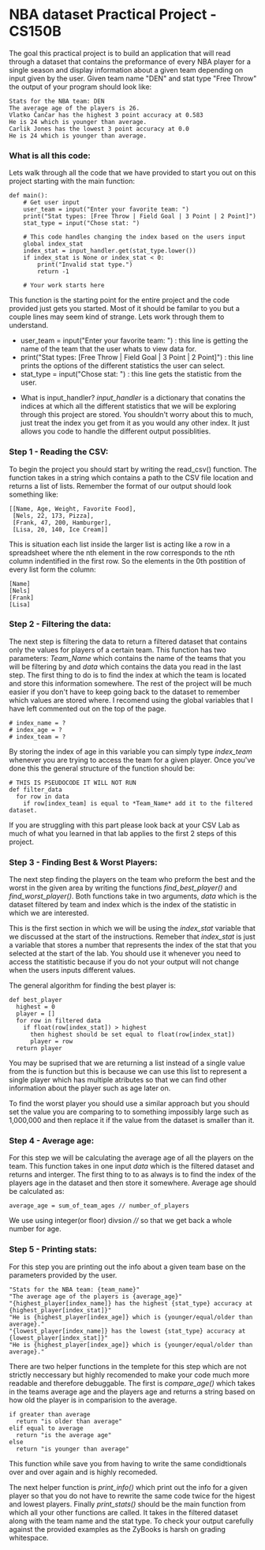 # NBA dataset Practical Project - CS150B
The goal this practical project is to build an application that will read through a dataset that contains the preformance of every NBA player for a single season and display information about a given team depending on input given by the user. Given team name "DEN" and stat type "Free Throw" the output of your program should look like:

```
Stats for the NBA team: DEN
The average age of the players is 26.
Vlatko Čančar has the highest 3 point accuracy at 0.583
He is 24 which is younger than average.
Carlik Jones has the lowest 3 point accuracy at 0.0
He is 24 which is younger than average.
```
### What is all this code:
Lets walk through all the code that we have provided to start you out on this project starting with the main function:
```
def main():
    # Get user input
    user_team = input("Enter your favorite team: ")
    print("Stat types: [Free Throw | Field Goal | 3 Point | 2 Point]")
    stat_type = input("Chose stat: ")
    
    # This code handles changing the index based on the users input
    global index_stat
    index_stat = input_handler.get(stat_type.lower())
    if index_stat is None or index_stat < 0:
        print("Invalid stat type.")
        return -1
    
    # Your work starts here
```
This function is the starting point for the entire project and the code provided just gets you started. Most of it should be familar to you but a couple lines may seem kind of strange. Lets work through them to understand.
* user_team = input("Enter your favorite team: ") : this line is getting the name of the team that the user whats to view data for.
* print("Stat types: [Free Throw | Field Goal | 3 Point | 2 Point]") : this line prints the options of the different statistics the user can select.
* stat_type = input("Chose stat: ") : this line gets the statistic from the user.

- What is input_handler?
  *input_handler* is a dictionary that conatins the indices at which all the different statistics that we will be exploring through this project are stored. You shouldn't worry about this to much, just treat the index you get from it as you would any other index. It just allows you code to handle the different output possiblities.

### Step 1 - Reading the CSV:
To begin the project you should start by writing the read_csv() function. The function takes in a string which contains a path to the CSV file location and returns a list of lists.
Remember the format of our output should look something like:

```
[[Name, Age, Weight, Favorite Food],
 [Nels, 22, 173, Pizza],
 [Frank, 47, 200, Hamburger],
 [Lisa, 20, 140, Ice Cream]]
```
This is situation each list inside the larger list is acting like a row in a spreadsheet where the nth element in the row corresponds to the nth column indentified in the first row. 
So the elements in the 0th postition of every list form the column:
```
[Name]
[Nels]
[Frank]
[Lisa]
```
### Step 2 - Filtering the data:
The next step is filtering the data to return a filtered dataset that contains only the values for players of a certain team.
This function has two parameters: *Team_Name* which contains the name of the teams that you will be filtering by and *data* which contains the data you read in the last step.
The first thing to do is to find the index at which the team is located and store this information somewhere. The rest of the project will be much easier if you don't have to keep going back to the dataset to remember which values are stored where. I recomend using the global variables that I have left commented out on the top of the page. 
```
# index_name = ?
# index_age = ?
# index_team = ?
```
By storing the index of age in this variable you can simply type *index_team* whenever you are trying to access the team for a given player.
Once you've done this the general structure of the function should be:
```
# THIS IS PSEUDOCODE IT WILL NOT RUN
def filter_data
  for row in data
    if row[index_team] is equal to *Team_Name* add it to the filtered dataset.
```
If you are struggling with this part please look back at your CSV Lab as much of what you learned in that lab applies to the first 2 steps of this project.

### Step 3 - Finding Best & Worst Players:
The next step finding the players on the team who preform the best and the worst in the given area by writing the functions *find_best_player()* and *find_worst_player()*. Both functions take in two arguments, *data* which is the dataset filtered by team and index which is the index of the statistic in which we are interested. 

This is the first section in which we will be using the *index_stat* variable that we discussed at the start of the instructions. Remeber that *index_stat* is just a variable that stores a number that represents the index of the stat that you selected at the start of the lab. You should use it whenever you need to access the statitistic because if you do not your output will not change when the users inputs different values.

The general algorithm for finding the best player is:
```
def best_player
  highest = 0
  player = []
  for row in filtered data
    if float(row[index_stat]) > highest 
      then highest should be set equal to float(row[index_stat])
      player = row
  return player
```
You may be suprised that we are returning a list instead of a single value from the is function but this is because we can use this list to represent a single player which has multiple atributes so that we can find other information about the player such as age later on.

To find the worst player you should use a similar approach but you should set the value you are comparing to to something impossibly large such as 1,000,000 and then replace it if the value from the dataset is smaller than it.

### Step 4 - Average age:
For this step we will be calculating the average age of all the players on the team. This function takes in one input *data* which is the filtered dataset and returns and interger. 
The first thing to to as always is to find the index of the players age in the dataset and then store it somewhere.
Average age should be calculated as: 
```
average_age = sum_of_team_ages // number_of_players
```
We use using integer(or floor) divsion *//* so that we get back a whole number for age.

### Step 5 - Printing stats:
  For this step you are printing out the info about a given team base on the parameters provided by the user.
  ```
"Stats for the NBA team: {team_name}"
"The average age of the players is {average_age}"
"{highest_player[index_name]} has the highest {stat_type} accuracy at {highest_player[index_stat]}"
"He is {highest_player[index_age]} which is {younger/equal/older than average}."
"{lowest_player[index_name]} has the lowest {stat_type} accuracy at {lowest_player[index_stat]}"
"He is {highest_player[index_age]} which is {younger/equal/older than average}."
```
There are two helper functions in the templete for this step which are not strictly neccessary but highly recomended to make your code much more readable and therefore debuggable. The first is *compare_age()* which takes in  the teams average age and the players age and returns a string based on how old the player is in comparision to the average. 
```
if greater than average
  return "is older than average"
elif equal to average
  return "is the average age"
else
  return "is younger than average"
```
This function while save you from having to write the same condidtionals over and over again and is highly recomeded. 

The next helper function is *print_info()* which print out the info for a given player so that you do not have to rewrite the same code twice for the higest and lowest players.
Finally *print_stats()* should be the main function from which all your other functions are called. It takes in the filtered dataset along with the team name and the stat type. To check your output carefully against the provided examples as the ZyBooks is harsh on grading whitespace.

